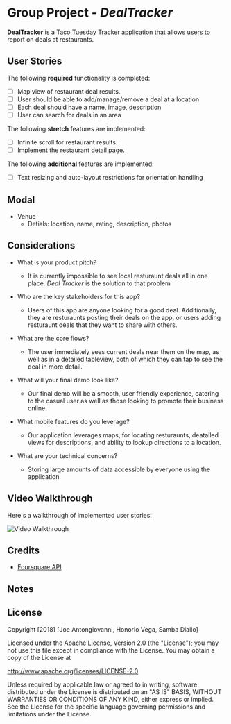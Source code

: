 # Group Project - *DealTracker*

**DealTracker** is a Taco Tuesday Tracker application that allows users to report on deals at restaurants.

## User Stories

The following **required** functionality is completed:

- [ ] Map view of restaurant deal results.
- [ ] User should be able to add/manage/remove a deal at a location
- [ ] Each deal should have a name, image, description
- [ ] User can search for deals in an area

The following **stretch** features are implemented:

- [ ] Infinite scroll for restaurant results. 
- [ ] Implement the restaurant detail page.

The following **additional** features are implemented:

- [ ] Text resizing and auto-layout restrictions for orientation handling

## Modal
- Venue
  - Detials: location, name, rating, description, photos

## Considerations

- What is your product pitch?
  - It is currently impossible to see local resturaunt deals all in one place. *Deal Tracker* is the solution to that problem

- Who are the key stakeholders for this app?
  - Users of this app are anyone looking for a good deal. Additionally, they are resturaunts posting their deals on the app, or users adding resturaunt deals that they want to share with others. 

- What are the core flows?
  - The user immediately sees current deals near them on the map, as well as in a detailed tableview, both of which they can tap to see the deal in more detail.

- What will your final demo look like?
  - Our final demo will be a smooth, user friendly experience, catering to the casual user as well as those looking to promote their business online. 

- What mobile features do you leverage?
  - Our application leverages maps, for locating resturaunts, deatailed views for descriptions, and ability to lookup directions to a location.

- What are your technical concerns?
  - Storing large amounts of data accessible by everyone using the application

## Video Walkthrough

Here's a walkthrough of implemented user stories:

<img src='' title='Video Walkthrough' width='' alt='Video Walkthrough' />

## Credits

- [Foursquare API](https://developer.foursquare.com/docs)

## Notes


## License

Copyright [2018] [Joe Antongiovanni, Honorio Vega, Samba Diallo]

Licensed under the Apache License, Version 2.0 (the "License");
you may not use this file except in compliance with the License.
You may obtain a copy of the License at

http://www.apache.org/licenses/LICENSE-2.0

Unless required by applicable law or agreed to in writing, software
distributed under the License is distributed on an "AS IS" BASIS,
WITHOUT WARRANTIES OR CONDITIONS OF ANY KIND, either express or implied.
See the License for the specific language governing permissions and
limitations under the License.

